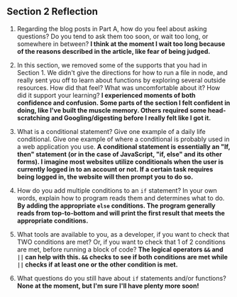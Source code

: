 ## Section 2 Reflection

1. Regarding the blog posts in Part A, how do you feel about asking questions? Do you tend to ask them too soon, or wait too long, or somewhere in between?
**I think at the moment I wait too long because of the reasons described in the article, like fear of being judged.**

1. In this section, we removed some of the supports that you had in Section 1. We didn't give the directions for how to run a file in node, and really sent you off to learn about functions by exploring several outside resources. How did that feel? What was uncomfortable about it? How did it support your learning?
**I experienced moments of both confidence and confusion. Some parts of the section I felt confident in doing, like I've built the muscle memory. Others required some head-scratching and Googling/digesting before I really felt like I got it.**

1. What is a conditional statement? Give one example of a daily life conditional. Give one example of where a conditional is probably used in a web application you use.
**A conditional statement is essentially an "If, then" statement (or in the case of JavaScript, "if, else" and its other forms). I imagine most websites utilize conditionals when the user is currently logged in to an account or not. If a certain task requires being logged in, the website will then prompt you to do so.**

1. How do you add multiple conditions to an `if` statement? In your own words, explain how to program reads them and determines what to do.
**By adding the appropriate `else` conditions. The program generally reads from top-to-bottom and will print the first result that meets the appropriate conditions.**

1. What tools are available to you, as a developer, if you want to check that TWO conditions are met? Or, if you want to check that 1 of 2 conditions are met, before running a block of code?
**The logical operators `&&` and `||` can help with this. `&&` checks to see if both conditions are met while `||` checks if at least one or the other condition is met.**

1. What questions do you still have about `if` statements and/or functions?
**None at the moment, but I'm sure I'll have plenty more soon!**
